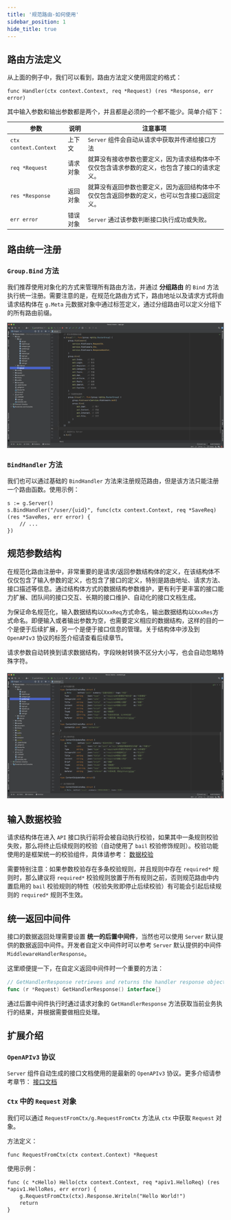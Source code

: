 ```yaml
---
title: '规范路由-如何使用'
sidebar_position: 1
hide_title: true
---
```


## 路由方法定义

从上面的例子中，我们可以看到，路由方法定义使用固定的格式：

```
func Handler(ctx context.Context, req *Request) (res *Response, err error)
```

其中输入参数和输出参数都是两个，并且都是必须的一个都不能少。简单介绍下：

| 参数 | 说明 | 注意事项 |
| --- | --- | --- |
| `ctx context.Context` | 上下文 | `Server` 组件会自动从请求中获取并传递给接口方法 |
| `req *Request` | 请求对象 | 就算没有接收参数也要定义，因为请求结构体中不仅仅包含请求参数的定义，也包含了接口的请求定义。 |
| `res *Response` | 返回对象 | 就算没有返回参数也要定义，因为返回结构体中不仅仅包含返回参数的定义，也可以包含接口返回定义。 |
| `err error` | 错误对象 | `Server` 通过该参数判断接口执行成功或失败。 |

## 路由统一注册

### `Group.Bind` 方法

我们推荐使用对象化的方式来管理所有路由方法，并通过 **分组路由** 的 `Bind` 方法执行统一注册。需要注意的是，在规范化路由方式下，路由地址以及请求方式将由请求结构体在 `g.Meta` 元数据对象中通过标签定义，通过分组路由可以定义分组下的所有路由前缀。

![](/markdown/61ee6403b718d2589872b034e83eac0c.png)

### `BindHandler` 方法

我们也可以通过基础的 `BindHandler` 方法来注册规范路由，但是该方法只能注册一个路由函数。使用示例：

```
s := g.Server()
s.BindHandler("/user/{uid}", func(ctx context.Context, req *SaveReq) (res *SaveRes, err error) {
	// ...
})
```

## 规范参数结构

在规范化路由注册中，非常重要的是请求/返回参数结构体的定义，在该结构体不仅仅包含了输入参数的定义，也包含了接口的定义，特别是路由地址、请求方法、接口描述等信息。通过结构体方式的数据结构参数维护，更有利于更丰富的接口能力扩展、团队间的接口交互、长期的接口维护、自动化的接口文档生成。

为保证命名规范化，输入数据结构以`XxxReq`方式命名，输出数据结构以`XxxRes`方式命名。即便输入或者输出参数为空，也需要定义相应的数据结构，这样的目的一个是便于后续扩展，另一个是便于接口信息的管理。关于结构体中涉及到 `OpenAPIv3` 协议的标签介绍请查看后续章节。

请求参数自动转换到请求数据结构，字段映射转换不区分大小写，也会自动忽略特殊字符。

#### ![](/markdown/f9fe2aef6e1173dedf3e7c8984f2c3fc.png)

## 输入数据校验

请求结构体在进入 `API` 接口执行前将会被自动执行校验，如果其中一条规则校验失败，那么将终止后续规则的校验（自动使用了 `bail` 校验修饰规则）。校验功能使用的是框架统一的校验组件，具体请参考： [数据校验](output/goframe-v2.6-md/核心组件/数据校验)

需要特别注意：如果参数校验存在多条校验规则，并且规则中存在 `required*` 规则时，那么建议将 `required*` 校验规则放置于所有规则之前，否则规范路由中内置启用的 `bail` 校验规则的特性（校验失败即停止后续校验）有可能会引起后续规则的 `required*` 规则不生效。

## 统一返回中间件

接口的数据返回处理需要设置 **统一的后置中间件**，当然也可以使用 `Server` 默认提供的数据返回中间件。开发者自定义中间件时可以参考 `Server` 默认提供的中间件 `MiddlewareHandlerResponse`。

这里顺便提一下，在自定义返回中间件时一个重要的方法：

```go
// GetHandlerResponse retrieves and returns the handler response object and its error.
func (r *Request) GetHandlerResponse() interface{}
```

通过后置中间件执行时通过请求对象的 `GetHandlerResponse` 方法获取当前业务执行的结果，并根据需要做相应处理。

## 扩展介绍

### `OpenAPIv3` 协议

`Server` 组件自动生成的接口文档使用的是最新的 `OpenAPIv3` 协议。更多介绍请参考章节： [接口文档](output/goframe-v2.6-md/WEB服务开发/接口文档)

### `Ctx` 中的 `Request` 对象

我们可以通过 `RequestFromCtx/g.RequestFromCtx` 方法从 `ctx` 中获取 `Request` 对象。

方法定义：

```
func RequestFromCtx(ctx context.Context) *Request
```

使用示例：

```
func (c *cHello) Hello(ctx context.Context, req *apiv1.HelloReq) (res *apiv1.HelloRes, err error) {
	g.RequestFromCtx(ctx).Response.Writeln("Hello World!")
	return
}
```